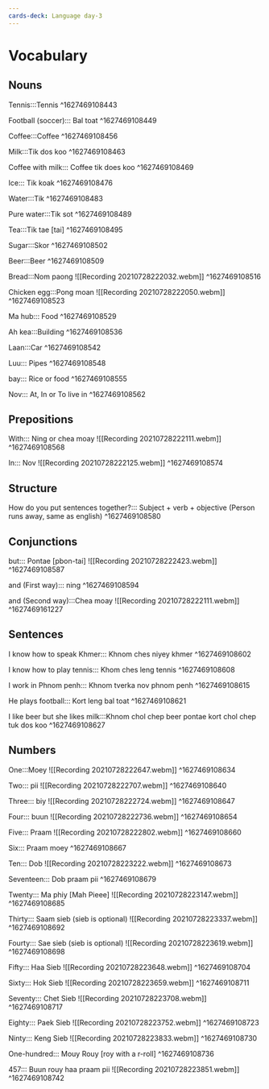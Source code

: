 ```yaml
---
cards-deck: Language day-3
---
```


# Vocabulary

## Nouns

Tennis:::Tennis
^1627469108443

Football (soccer)::: Bal toat
^1627469108449

Coffee:::Coffee
^1627469108456

Milk:::Tik dos koo
^1627469108463

Coffee with milk::: Coffee tik does koo
^1627469108469

Ice::: Tik koak
^1627469108476

Water:::Tik
^1627469108483

Pure water:::Tik sot
^1627469108489

Tea:::Tik tae [tai]
^1627469108495

Sugar:::Skor
^1627469108502

Beer:::Beer
^1627469108509

Bread:::Nom paong ![[Recording 20210728222032.webm]]
^1627469108516

Chicken egg:::Pong moan ![[Recording 20210728222050.webm]]
^1627469108523

Ma hub::: Food 
^1627469108529

Ah kea:::Building
^1627469108536

Laan:::Car
^1627469108542

Luu::: Pipes
^1627469108548

bay::: Rice or food
^1627469108555

Nov::: At, In or To live in
^1627469108562


## Prepositions

With::: Ning or chea moay ![[Recording 20210728222111.webm]]
^1627469108568

In::: Nov ![[Recording 20210728222125.webm]]
^1627469108574

## Structure

How do you put sentences together?::: Subject + verb + objective (Person runs away, same as english)
^1627469108580

## Conjunctions

but::: Pontae [pbon-tai] ![[Recording 20210728222423.webm]]
^1627469108587

and (First way)::: ning 
^1627469108594

and (Second way):::Chea moay ![[Recording 20210728222111.webm]]
^1627469161227

## Sentences

I know how to speak Khmer::: Khnom ches niyey khmer
^1627469108602

I know how to play tennis::: Khom ches leng tennis
^1627469108608

I work in Phnom penh::: Khnom tverka nov phnom penh
^1627469108615

He plays football::: Kort leng bal toat
^1627469108621

I like beer but she likes milk:::Khnom chol chep beer pontae kort chol chep tuk dos koo
^1627469108627


## Numbers

One:::Moey ![[Recording 20210728222647.webm]]
^1627469108634

Two::: pii ![[Recording 20210728222707.webm]]
^1627469108640

Three::: biy ![[Recording 20210728222724.webm]]
^1627469108647

Four::: buun ![[Recording 20210728222736.webm]]
^1627469108654

Five::: Praam ![[Recording 20210728222802.webm]]
^1627469108660

Six::: Praam moey 
^1627469108667

Ten::: Dob ![[Recording 20210728223222.webm]]
^1627469108673

Seventeen::: Dob praam pii
^1627469108679

Twenty::: Ma phiy [Mah Pieee] ![[Recording 20210728223147.webm]]
^1627469108685

Thirty::: Saam sieb (sieb is optional) ![[Recording 20210728223337.webm]]
^1627469108692

Fourty::: Sae sieb (sieb is optional) ![[Recording 20210728223619.webm]]
^1627469108698

Fifty::: Haa Sieb ![[Recording 20210728223648.webm]]
^1627469108704

Sixty::: Hok Sieb ![[Recording 20210728223659.webm]]
^1627469108711

Seventy::: Chet Sieb ![[Recording 20210728223708.webm]]
^1627469108717

Eighty::: Paek Sieb ![[Recording 20210728223752.webm]]
^1627469108723

Ninty::: Keng Sieb ![[Recording 20210728223833.webm]]
^1627469108730

One-hundred::: Mouy Rouy [roy with a r-roll]
^1627469108736

457::: Buun rouy haa praam pii ![[Recording 20210728223851.webm]]
^1627469108742
